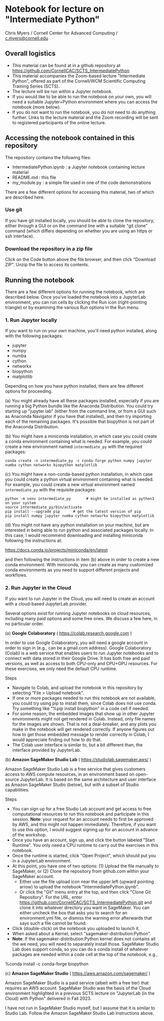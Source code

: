 # Notebook for lecture on "Intermediate Python"

Chris Myers / Cornell Center for Advanced Computing / c.myers@cornell.edu

## Overall logistics
* This material can be found at in a github repository at https://github.com/CornellCAC/SCTS_IntermediatePython
* This material accompanies the Zoom-based lecture "Intermediate Python", offered as part of the Cornell/WCM Scientific Computing Training Series (SCTS).
* The lecture will be run within a Jupyter notebook.
* If you would like to be able to run the notebook on your own, you will need a suitable Jupyter+Python environment where you can access the notebook (more below).
* If you do not want to run the notebook, you do not need to do anything further.  Links to the lecture material and the Zoom recording will be sent to registered participants of the online lecture.

## Accessing the notebook contained in this repository

The repository contains the following files:
* IntermediatePython.ipynb : a Jupyter notebook containing lecture material
* README.md : this file
* my_module.py : a simple file used in one of the code demonstrations

There are a few different options for accessing this material, two of which are described here.

### Use git

If you have git installed locally, you should be able to clone the repository, either through a GUI or on the command line with a suitable "git clone" command (which differs depending on whether you are using an https or ssh interface).

### Download the repository in a zip file

Click on the Code button above the file browser, and then click "Download ZIP".  Unzip the file to access its contents.

## Running the notebook

There are a few different options for running the notebook, which are described below.  Once you've loaded the notebook into a JupyterLab environment, you can run cells by clicking the Run icon (right-pointing triangle) or by examining the various Run options in the Run menu.

### 1. Run Jupyter locally

If you want to run on your own machine, you'll need python installed, along with the following packages:
* jupyter 
* numpy
* numba
* cython
* networkx
* biopython
* matplotlib

Depending on how you have python installed, there are few different options for proceeding.

(a) You might already have all these packages installed, especially if you are running a big Python bundle like the Anaconda Distribution.  You could try starting up "jupyter lab" (either from the command line, or from a GUI such as Anaconda Navigator if you have that installed), and then try importing each of the remaining packages.  It's possible that biopython is not part of the Anaconda Distribution.

(b) You might have a miniconda installation, in which case you could create a conda environment containing what is needed.  For example, you could create a new environment named ```intermediate_py``` with the required packages:

```
conda create -n intermediate_py -c conda-forge python numpy jupyter numba cython networkx biopython matplotlib
```

(c) You might have a non-conda-based python installation, in which case you could create a python virtual environment containing what is needed.  For example, you could create a new virtual environment named ```intermediate_py``` with the requisite packages:

```
python -m venv intermediate_py       # might be installed as python3 on your system
source intermediate_py/bin/activate
pip install --upgrade pip      # get the latest version of pip
pip install numpy jupyter numba cython networkx biopython matplotlib
```

(d) You might not have any python installation on your machine, but are interested in being able to run python and associated packages locally.  In this case, I would recommend downloading and installing miniconda following the instructions at:

https://docs.conda.io/projects/miniconda/en/latest

and then following the instructions in item (b) above in order to create a new conda environment.  With miniconda, you can create as many customized conda environments as you need to support different projects and workflows.

### 2. Run Jupyter in the Cloud

If you want to run Jupyter in the Cloud, you will need to create an account with a cloud-based JupyterLab provider.

Several options exist for running Jupyter notebooks on cloud resources, including many paid options and some free ones.  We discuss a few here, in no particular order.

(a) **Google Colaboratory** ( https://colab.research.google.com )

In order to use Google Colaboratory, you will need a google account in order to sign in (e.g., can be a gmail.com address).  Google Colaboratory (Colab) is a web service that enables users to run Jupyter notebooks and to connect with data stored in their Google Drive.  It has both free and paid versions, as well as access to both CPU-only and CPU+GPU resources.  For these exercises, we only need the default CPU runtime.

Steps
* Navigate to Colab, and upload the notebook in this repository by selecting "File > Upload notebook".
* If one or more packages needed to run this notebook are not available, you could try using pip to install them, since Colab does not use conda.  Try something like "%pip install biopython" in a code cell if needed.
* For some reason, the embedded images that show up in other Jupyter environments might not get rendered in Colab.  Instead, only file names for the images are shown.  That is not a deal-breaker, and any plots you make in the notebook will get rendered correctly.  If anyone figures out how to get those embedded message to render correctly in Colab, I would appreciate finding out how to do that.
* The Colab user interface is similar to, but a bit different than, the interface provided by JupyterLab.

(b) **Amazon SageMaker Studio Lab**  ( https://studiolab.sagemaker.aws/ )

Amazon SageMaker Studio Lab is a free service that gives customers access to AWS compute resources, in an environment based on open-source JupyterLab. It is based on the same architecture and user interface as Amazon SageMaker Studio (below), but with a subset of Studio capabilities.

Steps
* You can sign up for a free Studio Lab account and get access to free computational resources to run this notebook and participate in this session.  **Note**: your request for an account needs to first be approved by AWS, and this might not happen immediately.  Therefore, if you want to use this option, I would suggest signing up for an account in advance of the workshop.
* Once you have an account, sign up, and click the button labeled "Start Runtime".  You only need a CPU runtime to carry out the exercises in this notebook.
* Once the runtime is started, click "Open Project", which should put you in a JupyterLab environment.
* At this point, you have one of two options: (1) Upload the file manually to SageMaker, or (2) Clone the repository from github.com within your SageMaker account.
  * Either use the file upload icon near the upper left (upward pointing arrow) to upload the notebook "IntermediatePython.ipynb".
  * Or click the "Git" menu entry at the top, and then click "Clone Git Repository".  For the URL, enter https://github.com/CornellCAC/SCTS_IntermediatePython.git and clone it into whatever directory you want in SageMaker.  You can either uncheck the box that asks you to search for an environment.yml file, or dismiss the warning error afterwards that says such a file cannot be found.
* Click (double-click) on the notebook you uploaded to launch it.
* When asked about a Kernel, select "sagemaker-distribution:Python".
* **Note**: If the sagemaker-distribution:Python kernel does not contains all the we need, you will need to separately install those.  SageMaker Studio Lab does support conda, so you can do a conda install of whatever packages are needed within a code cell at the top of the notebook, e.g., 

%conda install -c conda-forge biopython

(c) **Amazon SageMaker Studio** ( https://aws.amazon.com/sagemaker/ )

Amazon SageMaker Studio is a paid service (albeit with a free tier) that requires an AWS account.  SageMaker Studio was the basis of the Cloud environment highlighted in a previous SCTS lecture on "JupyterLab (in the Cloud) with Python" delivered in Fall 2023.

I have not run in SageMaker Studio myself, but I assume that it is similar to Studio Lab.  Follow the Amazon SageMaker Studio Lab instructions above.













